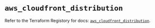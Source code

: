 # `aws_cloudfront_distribution`

Refer to the Terraform Registory for docs: [`aws_cloudfront_distribution`](https://registry.terraform.io/providers/hashicorp/aws/5.16.2/docs/resources/cloudfront_distribution).
